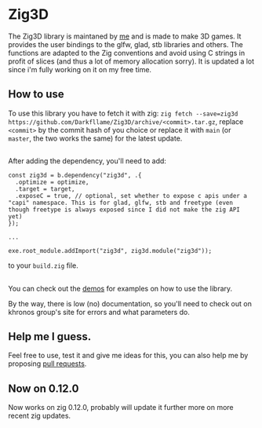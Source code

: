 # Zig3D

The Zig3D library is maintaned by [me](https://github.com/Darkfllame/) and is made to make 3D games. It provides the user bindings to the glfw, glad, stb libraries and others. The functions are adapted to the Zig conventions and avoid using C strings in profit of slices (and thus a lot of memory allocation sorry). It is updated a lot since i'm fully working on it on my free time.

## How to use

To use this library you have to fetch it with zig: `zig fetch --save=zig3d https://github.com/Darkfllame/Zig3D/archive/<commit>.tar.gz`, replace `<commit>` by the commit hash of you choice or replace it with `main` (or `master`, the two works the same) for the latest update.

##

After adding the dependency, you'll need to add:
```zig
const zig3d = b.dependency("zig3d", .{
  .optimize = optimize,
  .target = target,
  .exposeC = true, // optional, set whether to expose c apis under a "capi" namespace. This is for glad, glfw, stb and freetype (even though freetype is always exposed since I did not make the zig API yet)
});

...

exe.root_module.addImport("zig3d", zig3d.module("zig3d"));
```
to your `build.zig` file.

##

You can check out the [demos](examples/) for examples on how to use the library.

By the way, there is low (no) documentation, so you'll need to check out on khronos group's site for errors and what parameters do. 

## Help me I guess.

Feel free to use, test it and give me ideas for this, you can also help me by proposing [pull requests](https://github.com/Darkfllame/Zig3D/pulls).

## Now on 0.12.0

Now works on zig 0.12.0, probably will update it further more on more recent zig updates.